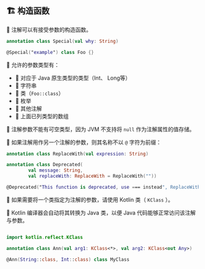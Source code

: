  
## 🏗️ 构造函数

🧱 注解可以有接受参数的构造函数。

```kotlin
annotation class Special(val why: String)

@Special("example") class Foo {}
```

🌟 允许的参数类型有：

* 🍎 对应于 Java 原生类型的类型（Int、 Long等）
* 🍐 字符串
* 🍊 类（`Foo::class`）
* 🍋 枚举
* 🍌 其他注解
* 🍉 上面已列类型的数组

🚀 注解参数不能有可空类型，因为 JVM 不支持将 `null` 作为注解属性的值存储。

🌈 如果注解用作另一个注解的参数，则其名称不以 `@` 字符为前缀：

```kotlin
annotation class ReplaceWith(val expression: String)

annotation class Deprecated(
        val message: String,
        val replaceWith: ReplaceWith = ReplaceWith(""))

@Deprecated("This function is deprecated, use === instead", ReplaceWith("this === other"))
```

🔧 如果需要将一个类指定为注解的参数，请使用 Kotlin 类（ `KClass` ）。

🚀 Kotlin 编译器会自动将其转换为 Java 类，以便 Java 代码能够正常访问该注解与参数。

```kotlin

import kotlin.reflect.KClass

annotation class Ann(val arg1: KClass<*>, val arg2: KClass<out Any>)

@Ann(String::class, Int::class) class MyClass
```